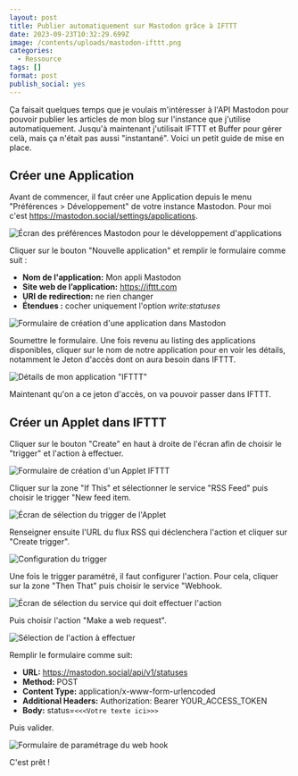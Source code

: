 ```yaml
---
layout: post
title: Publier automatiquement sur Mastodon grâce à IFTTT
date: 2023-09-23T10:32:29.699Z
image: /contents/uploads/mastodon-ifttt.png
categories:
  - Ressource
tags: []
format: post
publish_social: yes
---
```

Ça faisait quelques temps que je voulais m'intéresser à l'API Mastodon pour pouvoir publier les articles de mon blog sur l'instance que j'utilise automatiquement. Jusqu'à maintenant j'utilisait IFTTT et Buffer pour gérer celà, mais ça n'était pas aussi "instantané". Voici un petit guide de mise en place.<!--more-->

## Créer une Application

Avant de commencer, il faut créer une Application depuis le menu "Préférences > Développement" de votre instance Mastodon. Pour moi c'est <https://mastodon.social/settings/applications>.

![Écran des préférences Mastodon pour le développement d'applications](/contents/uploads/screenshot-2023-09-23-at-11-35-25-vos-applications-mastodon.png)

Cliquer sur le bouton "Nouvelle application" et remplir le formulaire comme suit :

* **Nom de l'application:** Mon appli Mastodon
* **Site web de l’application:** https://ifttt.com
* **URI de redirection:** ne rien changer
* **Étendues :** cocher uniquement l'option *write:statuses*

![Formulaire de création d'une application dans Mastodon](/contents/uploads/screenshot-2023-09-23-at-11-54-37-nouvelle-application-mastodon.png)

Soumettre le formulaire. Une fois revenu au listing des applications disponibles, cliquer sur le nom de notre application pour en voir les détails, notamment le Jeton d'accès dont on aura besoin dans IFTTT.

![Détails de mon application "IFTTT"](/contents/uploads/screenshot-2023-09-23-at-11-35-42-application-ifttt-mastodon.png)

Maintenant qu'on a ce jeton d'accès, on va pouvoir passer dans IFTTT.

## Créer un Applet dans IFTTT

Cliquer sur le bouton "Create" en haut à droite de l'écran afin de choisir le "trigger" et l'action à effectuer.

![Formulaire de création d'un Applet IFTTT](/contents/uploads/screenshot-2023-09-23-at-12-11-24-create-ifttt.png)

Cliquer sur la zone "If This" et sélectionner le service "RSS Feed" puis choisir le trigger "New feed item.

![Écran de sélection du trigger de l'Applet](/contents/uploads/screenshot-2023-09-23-at-11-32-01-create-ifttt.png)

Renseigner ensuite l'URL du flux RSS qui déclenchera l'action et cliquer sur "Create trigger".

![Configuration du trigger](/contents/uploads/screenshot-2023-09-23-at-12-17-02-create-ifttt.png)

Une fois le trigger paramétré, il faut configurer l'action. Pour cela, cliquer sur la zone "Then That" puis choisir le service "Webhook.

![Écran de sélection du service qui doit effectuer l'action](/contents/uploads/screenshot-2023-09-23-at-11-33-18-create-ifttt.png)

Puis choisir l'action "Make a web request".

![Sélection de l'action à effectuer](/contents/uploads/screenshot-2023-09-23-at-11-33-27-create-ifttt.png)

Remplir le formulaire comme suit:

* **URL:** https://mastodon.social/api/v1/statuses
* **Method:** POST
* **Content Type:** application/x-www-form-urlencoded
* **Additional Headers:** Authorization: Bearer YOUR_ACCESS_TOKEN
* **Body:** status=`<<<Votre texte ici>>>`

Puis valider.

![Formulaire de paramétrage du web hook](/contents/uploads/screenshot-2023-09-23-at-11-34-52-create-ifttt.png)

C'est prêt !